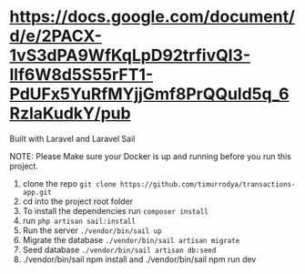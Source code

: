 # https://docs.google.com/document/d/e/2PACX-1vS3dPA9WfKqLpD92trfivQI3-llf6W8d5S55rFT1-PdUFx5YuRfMYjjGmf8PrQQuld5q_6RzlaKudkY/pub
Built with Laravel and Laravel Sail

NOTE: Please Make sure your Docker is up and running before you run this project.

1. clone the repo `git clone https://github.com/timurrodya/transactions-app.git`
2. cd into the project root folder
3. To install the dependencies run `composer install`
4. run `php artisan sail:install`
5. Run the server `./vendor/bin/sail up`
6. Migrate the database `./vendor/bin/sail artisan migrate`
7. Seed database `./vendor/bin/sail artisan db:seed`
8. ./vendor/bin/sail npm install and ./vendor/bin/sail npm run dev
